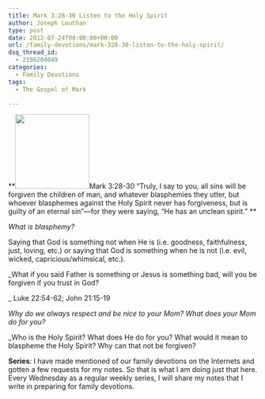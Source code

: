 ```yaml
---
title: Mark 3:28-30 Listen to the Holy Spirit
author: Joseph Louthan
type: post
date: 2012-07-24T00:00:00+00:00
url: /family-devotions/mark-328-30-listen-to-the-holy-spirit/
dsq_thread_id:
  - 2196204049
categories:
  - Family Devotions
tags:
  - The Gospel of Mark

---
```

**[<img class="alignright size-thumbnail wp-image-652" title="holySpiritStPeters" alt="" src="https://i0.wp.com/theologic.us/wp-content/uploads/2012/09/holySpiritStPeters.jpg?resize=150%2C150" width="150" height="150" srcset="https://i0.wp.com/theologic.us/wp-content/uploads/2012/09/holySpiritStPeters.jpg?resize=150%2C150 150w, https://i0.wp.com/theologic.us/wp-content/uploads/2012/09/holySpiritStPeters.jpg?zoom=2&resize=150%2C150 300w, https://i0.wp.com/theologic.us/wp-content/uploads/2012/09/holySpiritStPeters.jpg?zoom=3&resize=150%2C150 450w" sizes="(max-width: 150px) 100vw, 150px" data-recalc-dims="1" />][1]Mark 3:28-30 “Truly, I say to you, all sins will be forgiven the children of man, and whatever blasphemies they utter, but whoever blasphemes against the Holy Spirit never has forgiveness, but is guilty of an eternal sin”—for they were saying, “He has an unclean spirit.” **

_What is blasphemy?_

Saying that God is something not when He is (i.e. goodness, faithfulness, just, loving, etc.) or saying that God is something when he is not (i.e. evil, wicked, capricious/whimsical, etc.).

_What if you said Father is something or Jesus is something bad, will you be forgiven if you trust in God?
  
_ Luke 22:54-62; John 21:15-19

_Why do we always respect and be nice to your Mom? What does your Mom do for you?_

_Who is the Holy Spirit? What does He do for you? What would it mean to blaspheme the Holy Spirit? Why can that not be forgiven?</p> 

</em>

**Series**: I have made mentioned of our family devotions on the Internets and gotten a few requests for my notes. So that is what I am doing just that here. Every Wednesday as a regular weekly series, I will share my notes that I write in preparing for family devotions.

 [1]: https://i0.wp.com/theologic.us/wp-content/uploads/2012/09/holySpiritStPeters.jpg